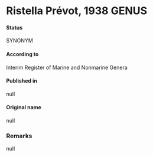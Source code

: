 Ristella Prévot, 1938 GENUS
=======

#### Status
SYNONYM

#### According to
Interim Register of Marine and Nonmarine Genera

#### Published in
null

#### Original name
null

### Remarks
null